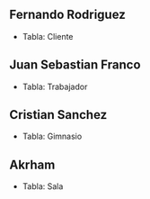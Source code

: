 ## Fernando Rodriguez
- Tabla: Cliente


## Juan Sebastian Franco
- Tabla: Trabajador


## Cristian Sanchez
- Tabla: Gimnasio


## Akrham
- Tabla: Sala
